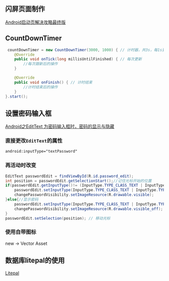 ## 闪屏页面制作
[Android启动页解决攻略最终版](https://www.jianshu.com/p/6a863fac3f58)

## CountDownTimer
```java
 countDownTimer = new CountDownTimer(3000, 1000) { // 计时器，共3s，每1s更新一次
    @Override
    public void onTick(long millisUntilFinished) { // 每次更新
        //每次跟新后的操作
    }

    @Override
    public void onFinish() { // 计时结束
        //计时结束后的操作
    }
}.start();
```

## 设置密码输入框
[Android之EditText 为密码输入框时，密码的显示与隐藏](https://blog.csdn.net/jenly121/article/details/50316101?utm_medium=distribute.pc_relevant.none-task-blog-baidujs_title-1&spm=1001.2101.3001.4242)

### 直接更改```EditText```的属性
```xml
android:inputType="textPassword"
```

### 再活动时改变
```java
EditText passwordEdit = findViewById(R.id.password_edit);
int position = passwordEdit.getSelectionStart();//记住光标开始的位置
if(passwordEdit.getInputType()!= (InputType.TYPE_CLASS_TEXT | InputType.TYPE_TEXT_VARIATION_PASSWORD)){//隐藏密码
    passwordEdit.setInputType(InputType.TYPE_CLASS_TEXT | InputType.TYPE_TEXT_VARIATION_PASSWORD);
    changePasswordVisibility.setImageResource(R.drawable.visible);
}else{//显示密码
    passwordEdit.setInputType(InputType.TYPE_CLASS_TEXT | InputType.TYPE_TEXT_VARIATION_VISIBLE_PASSWORD);
    changePasswordVisibility.setImageResource(R.drawable.visible_off);
}
passwordEdit.setSelection(position); // 移动光标
```


### 使用自带图标
new -> Vector Asset

## 数据库litepal的使用

[Litepal](https://github.com/guolindev/LitePal)